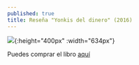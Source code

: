 ```yaml
---
published: true
title: Reseña "Yonkis del dinero" (2016)
---
```

![](http://i.imgur.com/Yw8pAOU.jpg){:height="400px" :width="634px"}

Puedes comprar el libro [aquí](https://www.amazon.es/Yonquis-del-dinero-Cuadril%C3%A1tero-libros/dp/841601289X)

